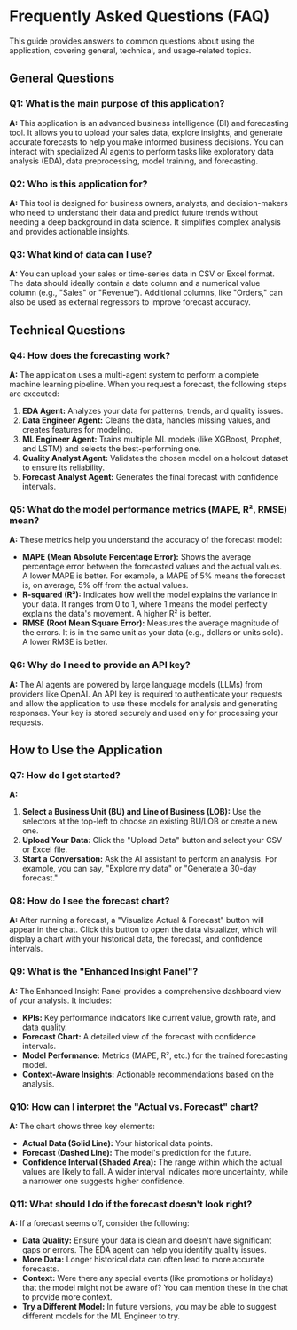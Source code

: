 # Frequently Asked Questions (FAQ)

This guide provides answers to common questions about using the application, covering general, technical, and usage-related topics.

## General Questions

### Q1: What is the main purpose of this application?
**A:** This application is an advanced business intelligence (BI) and forecasting tool. It allows you to upload your sales data, explore insights, and generate accurate forecasts to help you make informed business decisions. You can interact with specialized AI agents to perform tasks like exploratory data analysis (EDA), data preprocessing, model training, and forecasting.

### Q2: Who is this application for?
**A:** This tool is designed for business owners, analysts, and decision-makers who need to understand their data and predict future trends without needing a deep background in data science. It simplifies complex analysis and provides actionable insights.

### Q3: What kind of data can I use?
**A:** You can upload your sales or time-series data in CSV or Excel format. The data should ideally contain a date column and a numerical value column (e.g., "Sales" or "Revenue"). Additional columns, like "Orders," can also be used as external regressors to improve forecast accuracy.

## Technical Questions

### Q4: How does the forecasting work?
**A:** The application uses a multi-agent system to perform a complete machine learning pipeline. When you request a forecast, the following steps are executed:
1.  **EDA Agent:** Analyzes your data for patterns, trends, and quality issues.
2.  **Data Engineer Agent:** Cleans the data, handles missing values, and creates features for modeling.
3.  **ML Engineer Agent:** Trains multiple ML models (like XGBoost, Prophet, and LSTM) and selects the best-performing one.
4.  **Quality Analyst Agent:** Validates the chosen model on a holdout dataset to ensure its reliability.
5.  **Forecast Analyst Agent:** Generates the final forecast with confidence intervals.

### Q5: What do the model performance metrics (MAPE, R², RMSE) mean?
**A:** These metrics help you understand the accuracy of the forecast model:
*   **MAPE (Mean Absolute Percentage Error):** Shows the average percentage error between the forecasted values and the actual values. A lower MAPE is better. For example, a MAPE of 5% means the forecast is, on average, 5% off from the actual values.
*   **R-squared (R²):** Indicates how well the model explains the variance in your data. It ranges from 0 to 1, where 1 means the model perfectly explains the data's movement. A higher R² is better.
*   **RMSE (Root Mean Square Error):** Measures the average magnitude of the errors. It is in the same unit as your data (e.g., dollars or units sold). A lower RMSE is better.

### Q6: Why do I need to provide an API key?
**A:** The AI agents are powered by large language models (LLMs) from providers like OpenAI. An API key is required to authenticate your requests and allow the application to use these models for analysis and generating responses. Your key is stored securely and used only for processing your requests.

## How to Use the Application

### Q7: How do I get started?
**A:**
1.  **Select a Business Unit (BU) and Line of Business (LOB):** Use the selectors at the top-left to choose an existing BU/LOB or create a new one.
2.  **Upload Your Data:** Click the "Upload Data" button and select your CSV or Excel file.
3.  **Start a Conversation:** Ask the AI assistant to perform an analysis. For example, you can say, "Explore my data" or "Generate a 30-day forecast."

### Q8: How do I see the forecast chart?
**A:** After running a forecast, a "Visualize Actual & Forecast" button will appear in the chat. Click this button to open the data visualizer, which will display a chart with your historical data, the forecast, and confidence intervals.

### Q9: What is the "Enhanced Insight Panel"?
**A:** The Enhanced Insight Panel provides a comprehensive dashboard view of your analysis. It includes:
*   **KPIs:** Key performance indicators like current value, growth rate, and data quality.
*   **Forecast Chart:** A detailed view of the forecast with confidence intervals.
*   **Model Performance:** Metrics (MAPE, R², etc.) for the trained forecasting model.
*   **Context-Aware Insights:** Actionable recommendations based on the analysis.

### Q10: How can I interpret the "Actual vs. Forecast" chart?
**A:** The chart shows three key elements:
*   **Actual Data (Solid Line):** Your historical data points.
*   **Forecast (Dashed Line):** The model's prediction for the future.
*   **Confidence Interval (Shaded Area):** The range within which the actual values are likely to fall. A wider interval indicates more uncertainty, while a narrower one suggests higher confidence.

### Q11: What should I do if the forecast doesn't look right?
**A:** If a forecast seems off, consider the following:
*   **Data Quality:** Ensure your data is clean and doesn't have significant gaps or errors. The EDA agent can help you identify quality issues.
*   **More Data:** Longer historical data can often lead to more accurate forecasts.
*   **Context:** Were there any special events (like promotions or holidays) that the model might not be aware of? You can mention these in the chat to provide more context.
*   **Try a Different Model:** In future versions, you may be able to suggest different models for the ML Engineer to try.